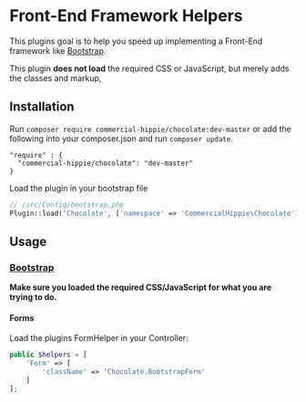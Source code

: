 # Front-End Framework Helpers

This plugins goal is to help you speed up implementing a Front-End framework like [Bootstrap](http://getbootstrap.com/).

This plugin **does not load** the required CSS or JavaScript, but merely adds the classes and markup,

## Installation 

Run
`composer require commercial-hippie/chocolate:dev-master`
or add the following into your composer.json and run `composer update`.
```
"require" : {
  "commercial-hippie/chocolate": "dev-master"
}
```

Load the plugin in your bootstrap file
```php
// /src/Config/bootstrap.php
Plugin::load('Chocolate', ['namespace' => 'CommercialHippie\Chocolate']);
```

## Usage

### [Bootstrap](http://getbootstrap.com/)

**Make sure you loaded the required CSS/JavaScript for what you are trying to do.**

#### Forms

Load the plugins FormHelper in your Controller:

```php
public $helpers = [
	'Form' => [
		'className' => 'Chocolate.BootstrapForm'
	]
];
```
